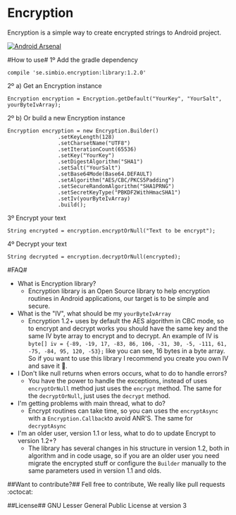 Encryption
=====================

Encryption is a simple way to create encrypted strings to Android project.

[![Android Arsenal](https://img.shields.io/badge/Android%20Arsenal-encryption-brightgreen.svg?style=flat)](https://android-arsenal.com/details/1/935)

#How to use#
1º Add the gradle dependency
```
compile 'se.simbio.encryption:library:1.2.0'
```
2º a) Get an Encryption instance
```
Encryption encryption = Encryption.getDefault("YourKey", "YourSalt", yourByteIvArray);
```
2º b) Or build a new Encryption instance
```
Encryption encryption = new Encryption.Builder()
                .setKeyLength(128)
                .setCharsetName("UTF8")
                .setIterationCount(65536)
                .setKey("YourKey")
                .setDigestAlgorithm("SHA1")
                .setSalt("YourSalt")
                .setBase64Mode(Base64.DEFAULT)
                .setAlgorithm("AES/CBC/PKCS5Padding")
                .setSecureRandomAlgorithm("SHA1PRNG")
                .setSecretKeyType("PBKDF2WithHmacSHA1")
                .setIv(yourByteIvArray)
                .build();
```
3º Encrypt your text
```
String encrypted = encryption.encryptOrNull("Text to be encrypt");
```

4º Decrypt your text
```
String decrypted = encryption.decryptOrNull(encrypted);
```

#FAQ#

 - What is Encryption library?
	 - Encryption library is an Open Source library to help encryption routines in Android applications, our target is to be simple and secure.
 - What is the "IV", what should be my `yourByteIvArray`
	 - Encryption 1.2+ uses by default the AES algorithm in CBC mode, so to encrypt and decrypt works you should have the same key and the same IV byte array to encrypt and to decrypt. An example of IV is `byte[] iv = {-89, -19, 17, -83, 86, 106, -31, 30, -5, -111, 61, -75, -84, 95, 120, -53};` like you can see, 16 bytes in a byte array. So if you want to use this library I recommend you create you own IV and save it :floppy_disk:.
 - I Don't like null returns when errors occurs, what to do to handle errors? 
	 - You have the power to handle the exceptions, instead of uses `encryptOrNull` method just uses the `encrypt` method. The same for the `decryptOrNull`, just uses the `decrypt` method.
 - I'm getting problems with main thread, what to do? 
	 - Encrypt routines can take time, so you can uses the `encryptAsync` with a `Encryption.Callback`to avoid ANR'S. The same for `decryptAsync`
 - I'm an older user, version 1.1 or less, what to do to update Encrypt to version 1.2+?
	 - The library has several changes in his structure in version 1.2, both in algorithm and in code usage, so if you are an older user you need migrate the encrypted stuff or configure the `Builder` manually to the same parameters used in version 1.1 and olds.


##Want to contribute?##
Fell free to contribute, We really like pull requests :octocat:

##License##
GNU Lesser General Public License at version 3

